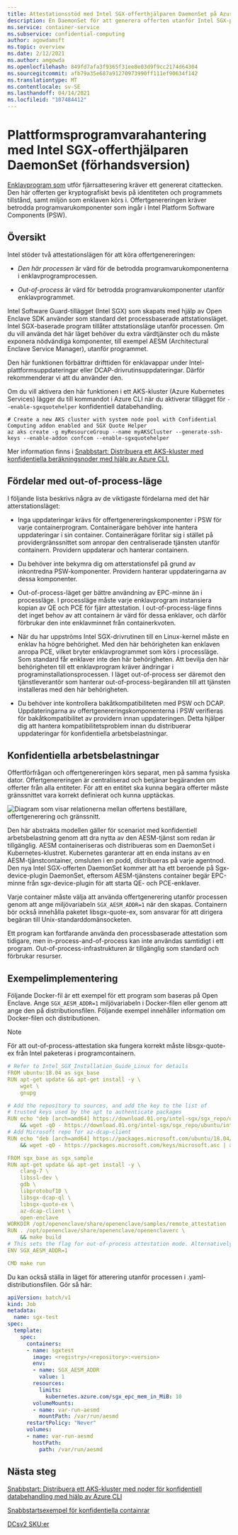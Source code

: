 ```yaml
---
title: Attestationsstöd med Intel SGX-offerthjälparen DaemonSet på Azure (förhandsversion)
description: En DaemonSet för att generera offerten utanför Intel SGX-programprocessen. I den här artikeln förklaras hur den process utanför processens atterstationsanläggning tillhandahålls för konfidentiella arbetsbelastningar som körs i en container.
ms.service: container-service
ms.subservice: confidential-computing
author: agowdamsft
ms.topic: overview
ms.date: 2/12/2021
ms.author: amgowda
ms.openlocfilehash: 849fd7afa3f9365f31ee8e03d9f9cc2174d64304
ms.sourcegitcommit: afb79a35e687a91270973990ff111ef90634f142
ms.translationtype: MT
ms.contentlocale: sv-SE
ms.lasthandoff: 04/14/2021
ms.locfileid: "107484412"
---
```

# <a name="platform-software-management-with-intel-sgx-quote-helper-daemonset-preview"></a>Plattformsprogramvarahantering med Intel SGX-offerthjälparen DaemonSet (förhandsversion)

[Enklavprogram som](confidential-computing-enclaves.md) utför fjärrsattesering kräver ett genererat citattecken. Den här offerten ger kryptografiskt bevis på identiteten och programmets tillstånd, samt miljön som enklaven körs i. Offertgenereringen kräver betrodda programvarukomponenter som ingår i Intel Platform Software Components (PSW).

## <a name="overview"></a>Översikt
 
Intel stöder två attestationslägen för att köra offertgenereringen:

- *Den här processen* är värd för de betrodda programvarukomponenterna i enklavprogramprocessen.

- *Out-of-process* är värd för betrodda programvarukomponenter utanför enklavprogrammet.
 
Intel Software Guard-tillägget (Intel SGX) som skapats med hjälp av Open Enclave SDK använder som standard det processbaserade attstationsläget. Intel SGX-baserade program tillåter attstationsläge utanför processen. Om du vill använda det här läget behöver du extra värdtjänster och du måste exponera nödvändiga komponenter, till exempel AESM (Architectural Enclave Service Manager), utanför programmet.

Den här funktionen förbättrar drifttiden för enklavappar under Intel-plattformsuppdateringar eller DCAP-drivrutinsuppdateringar. Därför rekommenderar vi att du använder den.

Om du vill aktivera den här funktionen i ett AKS-kluster (Azure Kubernetes Services) lägger du till kommandot i Azure CLI när du aktiverar tillägget för `--enable-sgxquotehelper` konfidentiell databehandling. 

```azurecli-interactive
# Create a new AKS cluster with system node pool with Confidential Computing addon enabled and SGX Quote Helper
az aks create -g myResourceGroup --name myAKSCluster --generate-ssh-keys --enable-addon confcom --enable-sgxquotehelper
```

Mer information finns i [Snabbstart: Distribuera ett AKS-kluster med konfidentiella beräkningsnoder med hjälp av Azure CLI.](confidential-nodes-aks-get-started.md)

## <a name="benefits-of-the-out-of-process-mode"></a>Fördelar med out-of-process-läge

I följande lista beskrivs några av de viktigaste fördelarna med det här atterstationsläget:

-   Inga uppdateringar krävs för offertgenereringskomponenter i PSW för varje containerprogram. Containerägare behöver inte hantera uppdateringar i sin container. Containerägare förlitar sig i stället på providergränssnittet som anropar den centraliserade tjänsten utanför containern. Providern uppdaterar och hanterar containern.

-   Du behöver inte bekymra dig om atterstationsfel på grund av inkontredna PSW-komponenter. Providern hanterar uppdateringarna av dessa komponenter.

-   Out-of-process-läget ger bättre användning av EPC-minne än i processläge. I processläge måste varje enklavprogram instansiera kopian av QE och PCE för fjärr attestation. I out-of-process-läge finns det inget behov av att containern är värd för dessa enklaver, och därför förbrukar den inte enklavminnet från containerkvoten.

-   När du har uppströms Intel SGX-drivrutinen till en Linux-kernel måste en enklav ha högre behörighet. Med den här behörigheten kan enklaven anropa PCE, vilket bryter enklavprogrammet som körs i processläge. Som standard får enklaver inte den här behörigheten. Att bevilja den här behörigheten till ett enklavprogram kräver ändringar i programinstallationsprocessen. I läget out-of-process ser däremot den tjänstleverantör som hanterar out-of-process-begäranden till att tjänsten installeras med den här behörigheten.

-   Du behöver inte kontrollera bakåtkompatibiliteten med PSW och DCAP. Uppdateringarna av offertgenereringskomponenterna i PSW verifieras för bakåtkompatibilitet av providern innan uppdateringen. Detta hjälper dig att hantera kompatibilitetsproblem innan du distribuerar uppdateringar för konfidentiella arbetsbelastningar.

## <a name="confidential-workloads"></a>Konfidentiella arbetsbelastningar

Offertförfrågan och offertgenereringen körs separat, men på samma fysiska dator. Offertgenereringen är centraliserad och betjänar begäranden om offerter från alla entiteter. För att en entitet ska kunna begära offerter måste gränssnittet vara korrekt definierat och kunna upptäckas.

![Diagram som visar relationerna mellan offertens beställare, offertgenerering och gränssnitt.](./media/confidential-nodes-out-of-proc-attestation/aesmmanager.png)

Den här abstrakta modellen gäller för scenariot med konfidentiell arbetsbelastning genom att dra nytta av den AESM-tjänst som redan är tillgänglig. AESM containeriseras och distribueras som en DaemonSet i Kubernetes-klustret. Kubernetes garanterar att en enda instans av en AESM-tjänstcontainer, omsluten i en podd, distribueras på varje agentnod. Den nya Intel SGX-offerten DaemonSet kommer att ha ett beroende på Sgx-device-plugin DaemonSet, eftersom AESM-tjänstens container begär EPC-minne från sgx-device-plugin för att starta QE- och PCE-enklaver.

Varje container måste välja att använda offertgenerering utanför processen genom att ange miljövariabeln `SGX_AESM_ADDR=1` när den skapas. Containern bör också innehålla paketet libsgx-quote-ex, som ansvarar för att dirigera begäran till Unix-standarddomänsocketen.

Ett program kan fortfarande använda den processbaserade attestation som tidigare, men in-process-and-of-process kan inte användas samtidigt i ett program. Out-of-process-infrastrukturen är tillgänglig som standard och förbrukar resurser.

## <a name="sample-implementation"></a>Exempelimplementering

Följande Docker-fil är ett exempel för ett program som baseras på Open Enclave. Ange `SGX_AESM_ADDR=1` miljövariabeln i Docker-filen eller genom att ange den på distributionsfilen. Följande exempel innehåller information om Docker-filen och distributionen. 

  > [!Note] 
  > För att out-of-process-attestation ska fungera korrekt måste libsgx-quote-ex från Intel paketeras i programcontainern.
    
```yaml
# Refer to Intel_SGX_Installation_Guide_Linux for details
FROM ubuntu:18.04 as sgx_base
RUN apt-get update && apt-get install -y \
    wget \
    gnupg

# Add the repository to sources, and add the key to the list of
# trusted keys used by the apt to authenticate packages
RUN echo "deb [arch=amd64] https://download.01.org/intel-sgx/sgx_repo/ubuntu bionic main" | tee /etc/apt/sources.list.d/intel-sgx.list \
    && wget -qO - https://download.01.org/intel-sgx/sgx_repo/ubuntu/intel-sgx-deb.key | apt-key add -
# Add Microsoft repo for az-dcap-client
RUN echo "deb [arch=amd64] https://packages.microsoft.com/ubuntu/18.04/prod bionic main" | tee /etc/apt/sources.list.d/msprod.list \
    && wget -qO - https://packages.microsoft.com/keys/microsoft.asc | apt-key add -

FROM sgx_base as sgx_sample
RUN apt-get update && apt-get install -y \
    clang-7 \
    libssl-dev \
    gdb \
    libprotobuf10 \
    libsgx-dcap-ql \
    libsgx-quote-ex \
    az-dcap-client \
    open-enclave
WORKDIR /opt/openenclave/share/openenclave/samples/remote_attestation
RUN . /opt/openenclave/share/openenclave/openenclaverc \
    && make build
# This sets the flag for out-of-process attestation mode. Alternatively you can set this flag on the deployment files.
ENV SGX_AESM_ADDR=1 

CMD make run
```
Du kan också ställa in läget för atterering utanför processen i .yaml-distributionsfilen. Gör så här:

```yaml
apiVersion: batch/v1
kind: Job
metadata:
  name: sgx-test
spec:
  template:
    spec:
      containers:
      - name: sgxtest
        image: <registry>/<repository>:<version>
        env:
        - name: SGX_AESM_ADDR
          value: 1
        resources:
          limits:
            kubernetes.azure.com/sgx_epc_mem_in_MiB: 10
        volumeMounts:
        - name: var-run-aesmd
          mountPath: /var/run/aesmd
      restartPolicy: "Never"
      volumes:
      - name: var-run-aesmd
        hostPath:
          path: /var/run/aesmd
```

## <a name="next-steps"></a>Nästa steg

[Snabbstart: Distribuera ett AKS-kluster med noder för konfidentiell databehandling med hjälp av Azure CLI](./confidential-nodes-aks-get-started.md)

[Snabbstartsexempel för konfidentiella containrar](https://github.com/Azure-Samples/confidential-container-samples)

[DCsv2 SKU:er](../virtual-machines/dcv2-series.md)
